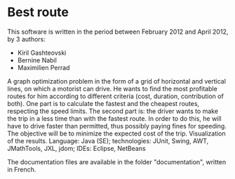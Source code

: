 Best route
============
This software is written in the period between February 2012 and April 2012, by 3 authors:
* Kiril Gashteovski
* Bernine Nabil
* Maximilien Perrad

A graph optimization problem in the form of a grid of horizontal and vertical lines, on which a motorist can drive. He wants to find the most profitable routes for him according to different criteria (cost, duration, contribution of both). One part is to calculate the fastest and the cheapest routes, respecting the speed limits. The second part is: the driver wants to make the trip in a less time than with the fastest route. In order to do this, he will have to drive faster than permitted, thus possibly paying fines for speeding. The objective will be to minimize the expected cost of the trip. Visualization of the results. Language: Java (SE); technologies: JUnit, Swing, AWT, JMathTools, JXL, jdom; IDEs: Eclipse, NetBeans

The documentation files are available in the folder "documentation", written in French.
